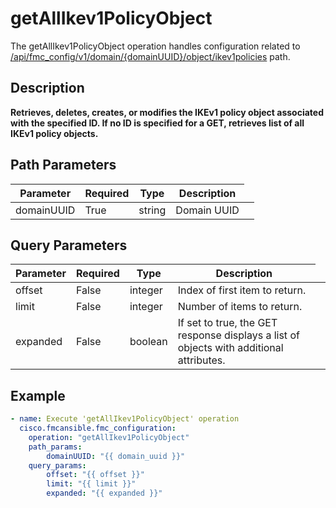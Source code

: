 # getAllIkev1PolicyObject

The getAllIkev1PolicyObject operation handles configuration related to [/api/fmc_config/v1/domain/{domainUUID}/object/ikev1policies](/paths//api/fmc_config/v1/domain/{domain_uuid}/object/ikev1policies.md) path.&nbsp;
## Description
**Retrieves, deletes, creates, or modifies the IKEv1 policy object associated with the specified ID. If no ID is specified for a GET, retrieves list of all IKEv1 policy objects.**

## Path Parameters
| Parameter | Required | Type | Description |
| --------- | -------- | ---- | ----------- |
| domainUUID | True | string <td colspan=3> Domain UUID |

## Query Parameters
| Parameter | Required | Type | Description |
| --------- | -------- | ---- | ----------- |
| offset | False | integer <td colspan=3> Index of first item to return. |
| limit | False | integer <td colspan=3> Number of items to return. |
| expanded | False | boolean <td colspan=3> If set to true, the GET response displays a list of objects with additional attributes. |

## Example
```yaml
- name: Execute 'getAllIkev1PolicyObject' operation
  cisco.fmcansible.fmc_configuration:
    operation: "getAllIkev1PolicyObject"
    path_params:
        domainUUID: "{{ domain_uuid }}"
    query_params:
        offset: "{{ offset }}"
        limit: "{{ limit }}"
        expanded: "{{ expanded }}"

```